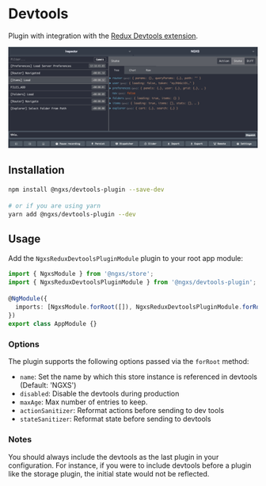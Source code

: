 # Devtools

Plugin with integration with the [Redux Devtools extension](http://extension.remotedev.io/).

![Devtools Screenshot](../.gitbook/assets/devtools.png)

## Installation

```bash
npm install @ngxs/devtools-plugin --save-dev

# or if you are using yarn
yarn add @ngxs/devtools-plugin --dev
```

## Usage

Add the `NgxsReduxDevtoolsPluginModule` plugin to your root app module:

```typescript
import { NgxsModule } from '@ngxs/store';
import { NgxsReduxDevtoolsPluginModule } from '@ngxs/devtools-plugin';

@NgModule({
  imports: [NgxsModule.forRoot([]), NgxsReduxDevtoolsPluginModule.forRoot()]
})
export class AppModule {}
```

### Options

The plugin supports the following options passed via the `forRoot` method:

* `name`: Set the name by which this store instance is referenced in devtools \(Default: 'NGXS'\)
* `disabled`: Disable the devtools during production
* `maxAge`: Max number of entries to keep.
* `actionSanitizer`: Reformat actions before sending to dev tools
* `stateSanitizer`: Reformat state before sending to devtools

### Notes

You should always include the devtools as the last plugin in your configuration. For instance, if you were to include devtools before a plugin like the storage plugin, the initial state would not be reflected.

